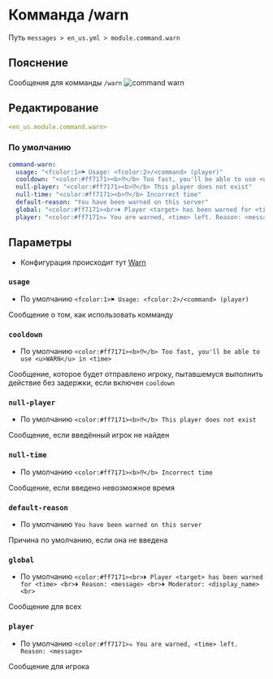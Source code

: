 # Комманда /warn
Путь `messages > en_us.yml > module.command.warn`

## Пояснение
Сообщения для комманды `/warn`
![command warn](/commandwarn.png)

## Редактирование
```yaml
<en_us.module.command.warn>
```

### По умолчанию
```yaml
command-warn:
  usage: "<fcolor:1>⚑ Usage: <fcolor:2>/<command> (player)"
  cooldown: "<color:#ff7171><b>⁉</b> Too fast, you'll be able to use <u>WARN</u> in <time>"
  null-player: "<color:#ff7171><b>⁉</b> This player does not exist"
  null-time: "<color:#ff7171><b>⁉</b> Incorrect time"
  default-reason: "You have been warned on this server"
  global: "<color:#ff7171><br>⏵ Player <target> has been warned for <time> <br>⏵ Reason: <message> <br>⏵ Moderator: <display_name><br>"
  player: "<color:#ff7171>☠ You are warned, <time> left. Reason: <message>"
```

## Параметры

- Конфигурация происходит тут [Warn](/ru/config/module/command/command-warn/)

### `usage`
- По умолчанию `<fcolor:1>⚑ Usage: <fcolor:2>/<command> (player)`

Сообщение о том, как использовать комманду

### `cooldown`
- По умолчанию `<color:#ff7171><b>⁉</b> Too fast, you'll be able to use <u>WARN</u> in <time>`

Сообщение, которое будет отправлено игроку, пытавшемуся выполнить действие без задержки, если включен `cooldown`

### `null-player`
- По умолчанию `<color:#ff7171><b>⁉</b> This player does not exist`

Сообщение, если введённый игрок не найден

### `null-time`
- По умолчанию `<color:#ff7171><b>⁉</b> Incorrect time`

Сообщение, если введено невозможное время

### `default-reason`
- По умолчанию `You have been warned on this server`

Причина по умолчанию, если она не введена

### `global`
- По умолчанию `<color:#ff7171><br>⏵ Player <target> has been warned for <time> <br>⏵ Reason: <message> <br>⏵ Moderator: <display_name><br>`

Сообщение для всех

### `player`
- По умолчанию `<color:#ff7171>☠ You are warned, <time> left. Reason: <message>`

Сообщение для игрока

